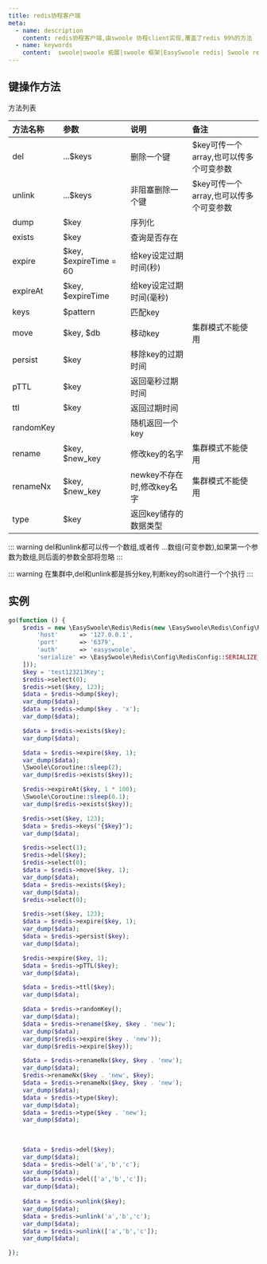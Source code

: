 ```yaml
---
title: redis协程客户端
meta:
  - name: description
    content: redis协程客户端,由swoole 协程client实现,覆盖了redis 99%的方法
  - name: keywords
    content:  swoole|swoole 拓展|swoole 框架|EasySwoole redis| Swoole redis协程客户端|swoole Redis|redis协程
---
```

## 键操作方法
方法列表

| 方法名称  | 参数                   | 说明                      | 备注           |
|:----------|:-----------------------|:--------------------------|:---------------|
| del       | ...$keys               | 删除一个键                 |$key可传一个array,也可以传多个可变参数                |
| unlink    | ...$keys            | 非阻塞删除一个键                 |$key可传一个array,也可以传多个可变参数             |
| dump      | $key                   | 序列化                    |                |
| exists    | $key                   | 查询是否存在               |                |
| expire    | $key, $expireTime = 60 | 给key设定过期时间(秒)      |                |
| expireAt  | $key, $expireTime      | 给key设定过期时间(毫秒)     |                |
| keys      | $pattern               | 匹配key                   |                |
| move      | $key, $db              | 移动key                   | 集群模式不能使用 |
| persist   | $key                   | 移除key的过期时间          |                |
| pTTL      | $key                   | 返回毫秒过期时间           |                |
| ttl       | $key                   | 返回过期时间               |                |
| randomKey |                        | 随机返回一个key            |                 |
| rename    | $key, $new_key         | 修改key的名字              |    集群模式不能使用|
| renameNx  | $key, $new_key         | newkey不存在时,修改key名字 |    集群模式不能使用  |
| type      | $key                   | 返回key储存的数据类型        |                 |


::: warning
 del和unlink都可以传一个数组,或者传 ...数组(可变参数),如果第一个参数为数组,则后面的参数全部将忽略
:::

::: warning
在集群中,del和unlink都是拆分key,判断key的solt进行一个个执行
:::

## 实例
```php
go(function () {
    $redis = new \EasySwoole\Redis\Redis(new \EasySwoole\Redis\Config\RedisConfig([
        'host'      => '127.0.0.1',
        'port'      => '6379',
        'auth'      => 'easyswoole',
        'serialize' => \EasySwoole\Redis\Config\RedisConfig::SERIALIZE_NONE
    ]));
    $key = 'test123213Key';
    $redis->select(0);
    $redis->set($key, 123);
    $data = $redis->dump($key);
    var_dump($data);
    $data = $redis->dump($key . 'x');
    var_dump($data);

    $data = $redis->exists($key);
    var_dump($data);

    $data = $redis->expire($key, 1);
    var_dump($data);
    \Swoole\Coroutine::sleep(2);
    var_dump($redis->exists($key));

    $redis->expireAt($key, 1 * 100);
    \Swoole\Coroutine::sleep(0.1);
    var_dump($redis->exists($key));

    $redis->set($key, 123);
    $data = $redis->keys("{$key}");
    var_dump($data);

    $redis->select(1);
    $redis->del($key);
    $redis->select(0);
    $data = $redis->move($key, 1);
    var_dump($data);
    $data = $redis->exists($key);
    var_dump($data);
    $redis->select(0);

    $redis->set($key, 123);
    $data = $redis->expire($key, 1);
    var_dump($data);
    $data = $redis->persist($key);
    var_dump($data);

    $redis->expire($key, 1);
    $data = $redis->pTTL($key);
    var_dump($data);

    $data = $redis->ttl($key);
    var_dump($data);

    $data = $redis->randomKey();
    var_dump($data);
    $data = $redis->rename($key, $key . 'new');
    var_dump($data);
    var_dump($redis->expire($key . 'new'));
    var_dump($redis->expire($key));

    $data = $redis->renameNx($key, $key . 'new');
    var_dump($data);
    $redis->renameNx($key . 'new', $key);
    $data = $redis->renameNx($key, $key . 'new');
    var_dump($data);
    $data = $redis->type($key);
    var_dump($data);
    $data = $redis->type($key . 'new');
    var_dump($data);
    
    
    
    $data = $redis->del($key);
    var_dump($data);
    $data = $redis->del('a','b','c');
    var_dump($data);
    $data = $redis->del(['a','b','c']);
    var_dump($data);
    
    $data = $redis->unlink($key);
    var_dump($data);
    $data = $redis->unlink('a','b','c');
    var_dump($data);
    $data = $redis->unlink(['a','b','c']);
    var_dump($data);

});
```
